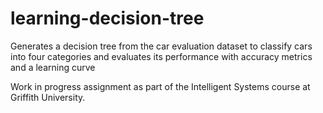 # learning-decision-tree
Generates a decision tree from the car evaluation dataset to classify cars into four categories and evaluates its performance with accuracy metrics and a learning curve

Work in progress assignment as part of the Intelligent Systems course at Griffith University.
